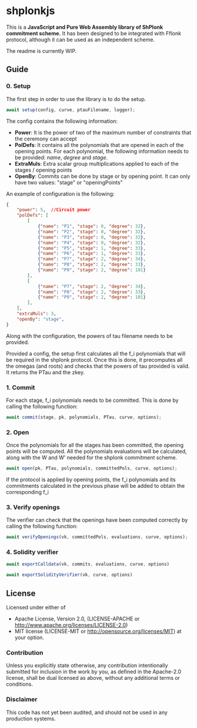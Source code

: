 # shplonkjs

This is a **JavaScript and Pure Web Assembly library of ShPlonk commitment scheme.** It has been designed to be integrated with Fflonk protocol, although it can be used as an independent scheme.

The readme is currently WIP.

## Guide
### 0. Setup

The first step in order to use the library is to do the setup.

```js
await setup(config, curve, ptauFilename, logger);
```
The config contains the following information:
- **Power**: It is the power of two of the maximum number of constraints that the ceremony can accept
- **PolDefs**: It contains all the polynomials that are opened in each of the opening points. For each polynomial, the following information needs to be provided: *name*, *degree* and *stage*. 
- **ExtraMuls**: Extra scalar group multiplications applied to each of the stages / opening points
- **OpenBy**: Commits can be done by stage or by opening point. It can only have two values: "stage" or "openingPoints"

An example of configuration is the following: 
```json
{
    "power": 5,  //Circuit power
    "polDefs": [
        [
            {"name": "P1", "stage": 0, "degree": 32},
            {"name": "P2", "stage": 0, "degree": 32},
            {"name": "P3", "stage": 0, "degree": 32},
            {"name": "P4", "stage": 0, "degree": 32},
            {"name": "P5", "stage": 1, "degree": 33},
            {"name": "P6", "stage": 1, "degree": 33},
            {"name": "P7", "stage": 2, "degree": 34},
            {"name": "P8", "stage": 2, "degree": 33},
            {"name": "P9", "stage": 2, "degree": 101}
        ],
        [
            {"name": "P7", "stage": 2, "degree": 34},
            {"name": "P8", "stage": 2, "degree": 33},
            {"name": "P9", "stage": 2, "degree": 101}
        ],
    ], 
    "extraMuls": 3, 
    "openBy": "stage", 
}
```

Along with the configuration, the powers of tau filename needs to be provided.

Provided a config, the setup first calculates all the f_i polynomials that will be required in the shplonk protocol. Once this is done, it precomputes all the omegas (and roots) and checks that the powers of tau provided is valid. It returns the PTau and the zkey.

### 1. Commit

For each stage, f_i polynomials needs to be committed. This is done by calling the following function:

```js
await commit(stage, pk, polynomials, PTau, curve, options);
```

### 2. Open

Once the polynomials for all the stages has been committed, the opening points will be computed. All the polynomials evaluations will be calculated, along with the W and W' needed for the shplonk commitment scheme.

```js
await open(pk, PTau, polynomials, committedPols, curve, options);
```

If the protocol is applied by opening points, the f_i polynomials and its commitments calculated in the previous phase will be added to obtain the corresponding f_i

### 3. Verify openings

The verifier can check that the openings have been computed correctly by calling the following function:

```js
await verifyOpenings(vk, committedPols, evaluations, curve, options);
```

### 4. Solidity verifier

```js
await exportCalldata(vk, commits, evaluations, curve, options)
```

```js
await exportSolidityVerifier(vk, curve, options)
```

## License

Licensed under either of

* Apache License, Version 2.0, (LICENSE-APACHE or http://www.apache.org/licenses/LICENSE-2.0)
* MIT license (LICENSE-MIT or http://opensource.org/licenses/MIT)
at your option.

### Contribution
Unless you explicitly state otherwise, any contribution intentionally submitted for inclusion in the work by you, as defined in the Apache-2.0 license, shall be dual licensed as above, without any additional terms or conditions.

### Disclaimer
This code has not yet been audited, and should not be used in any production systems.
